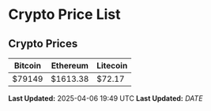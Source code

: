 # Crypto Price List

## Crypto Prices
| Bitcoin | Ethereum | Litecoin |
| ------- | -------- | -------- |
| $79149 | $1613.38 | $72.17 |
**Last Updated:** 2025-04-06 19:49 UTC
**Last Updated:** $DATE$
